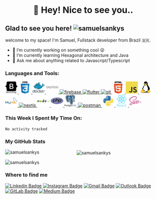 
<h1 align="center">👋 Hey! Nice to see you..</h1>

## Glad to see you here!  <img src="https://komarev.com/ghpvc/?username=samuelsankys&label=Profile%20views&color=0e75b6&style=flat" alt="samuelsankys" />

welcome to my space!
I'm Samuel, Fullstack developer from Brazil 🇧🇷. 

- 🔭 I’m currently working on something cool 😜
- 🌱 I’m currently learning Hexagonal architecture and Java
- 💬 Ask me about anything related to Javascript/Typescript



### Languages and Tools:
<p align="left"> <a href="https://getbootstrap.com" target="_blank" rel="noreferrer"> <img src="https://raw.githubusercontent.com/devicons/devicon/master/icons/bootstrap/bootstrap-plain-wordmark.svg" alt="bootstrap" width="40" height="40"/> </a> <a href="https://www.w3schools.com/css/" target="_blank" rel="noreferrer"> <img src="https://raw.githubusercontent.com/devicons/devicon/master/icons/css3/css3-original-wordmark.svg" alt="css3" width="40" height="40"/> </a> <a href="https://www.docker.com/" target="_blank" rel="noreferrer"> <img src="https://raw.githubusercontent.com/devicons/devicon/master/icons/docker/docker-original-wordmark.svg" alt="docker" width="40" height="40"/> </a> <a href="https://expressjs.com" target="_blank" rel="noreferrer"> <img src="https://raw.githubusercontent.com/devicons/devicon/master/icons/express/express-original-wordmark.svg" alt="express" width="40" height="40"/> </a> <a href="https://firebase.google.com/" target="_blank" rel="noreferrer"> <img src="https://www.vectorlogo.zone/logos/firebase/firebase-icon.svg" alt="firebase" width="40" height="40"/> </a> <a href="https://flutter.dev" target="_blank" rel="noreferrer"> <img src="https://www.vectorlogo.zone/logos/flutterio/flutterio-icon.svg" alt="flutter" width="40" height="40"/> </a> <a href="https://git-scm.com/" target="_blank" rel="noreferrer"> <img src="https://www.vectorlogo.zone/logos/git-scm/git-scm-icon.svg" alt="git" width="40" height="40"/> </a> <a href="https://www.w3.org/html/" target="_blank" rel="noreferrer"> <img src="https://raw.githubusercontent.com/devicons/devicon/master/icons/html5/html5-original-wordmark.svg" alt="html5" width="40" height="40"/> </a> <a href="https://developer.mozilla.org/en-US/docs/Web/JavaScript" target="_blank" rel="noreferrer"> <img src="https://raw.githubusercontent.com/devicons/devicon/master/icons/javascript/javascript-original.svg" alt="javascript" width="40" height="40"/> </a> <a href="https://www.linux.org/" target="_blank" rel="noreferrer"> <img src="https://raw.githubusercontent.com/devicons/devicon/master/icons/linux/linux-original.svg" alt="linux" width="40" height="40"/> </a> <a href="https://www.mysql.com/" target="_blank" rel="noreferrer"> <img src="https://raw.githubusercontent.com/devicons/devicon/master/icons/mysql/mysql-original-wordmark.svg" alt="mysql" width="40" height="40"/> </a> <a href="https://nextjs.org/" target="_blank" rel="noreferrer"> <img src="https://cdn.worldvectorlogo.com/logos/nextjs-2.svg" alt="nextjs" width="40" height="40"/> </a> <a href="https://nodejs.org" target="_blank" rel="noreferrer"> <img src="https://raw.githubusercontent.com/devicons/devicon/master/icons/nodejs/nodejs-original-wordmark.svg" alt="nodejs" width="40" height="40"/> </a> <a href="https://www.php.net" target="_blank" rel="noreferrer"> <img src="https://raw.githubusercontent.com/devicons/devicon/master/icons/php/php-original.svg" alt="php" width="40" height="40"/> </a> <a href="https://www.postgresql.org" target="_blank" rel="noreferrer"> <img src="https://raw.githubusercontent.com/devicons/devicon/master/icons/postgresql/postgresql-original-wordmark.svg" alt="postgresql" width="40" height="40"/> </a> <a href="https://postman.com" target="_blank" rel="noreferrer"> <img src="https://www.vectorlogo.zone/logos/getpostman/getpostman-icon.svg" alt="postman" width="40" height="40"/> </a> <a href="https://www.python.org" target="_blank" rel="noreferrer"> <img src="https://raw.githubusercontent.com/devicons/devicon/master/icons/python/python-original.svg" alt="python" width="40" height="40"/> </a> <a href="https://reactjs.org/" target="_blank" rel="noreferrer"> <img src="https://raw.githubusercontent.com/devicons/devicon/master/icons/react/react-original-wordmark.svg" alt="react" width="40" height="40"/> </a> <a href="https://sass-lang.com" target="_blank" rel="noreferrer"> <img src="https://raw.githubusercontent.com/devicons/devicon/master/icons/sass/sass-original.svg" alt="sass" width="40" height="40"/> </a> <a href="https://www.typescriptlang.org/" target="_blank" rel="noreferrer"> <!-- <img src="https://raw.githubusercontent.com/devicons/devicon/master/icons/typescript/typescript-original.svg" alt="typescript" width="40" height="40"/>--> </a> </p>

### This Week I Spent My Time On:
<!--START_SECTION:waka-->

```text
No activity tracked
```

<!--END_SECTION:waka-->

### My GitHub Stats

<p><img align="left" width="45%" src="https://github-readme-stats.vercel.app/api/top-langs?username=samuelsankys&show_icons=true&locale=en&layout=compact" alt="samuelsankys" /></p>

<p>&nbsp;<img align="center" width="52%" src="https://github-readme-stats.vercel.app/api?username=samuelsankys&show_icons=true&locale=en" alt="samuelsankys" /></p>

<p><img style="margin-rigth:auto; margin-left:auto" src="https://github-readme-streak-stats.herokuapp.com/?user=samuelsankys&" alt="samuelsankys" /></p>

### Where to find me

[![Linkedin Badge](https://img.shields.io/badge/LinkedIn-0077B5?style=for-the-badge&logo=linkedin&logoColor=white)](https://www.linkedin.com/in/samuelsankys/)
 [![Instagram Badge](https://img.shields.io/badge/Instagram-E4405F?style=for-the-badge&logo=instagram&logoColor=white)](https://www.instagram.com/samuel.sankys/)
[![Gmail Badge](https://img.shields.io/badge/Gmail-D14836?style=for-the-badge&logo=gmail&logoColor=white)](mailto:ssankys3@gmail.com)
[![Outlook Badge](https://img.shields.io/badge/Outlook-0078D4?style=for-the-badge&logo=microsoft-outlook&logoColor=white)](mailto:samuel_sankys@hotmail.com)
[![GitLab Badge](https://img.shields.io/badge/GitLab-330F63?style=for-the-badge&logo=gitlab&logoColor=white)](https://gitlab.com/SamuelSantana)
[![Medium Badge](https://img.shields.io/badge/Medium-12100E?style=for-the-badge&logo=medium&logoColor=white
)](https://medium.com/@samuelsankys)

